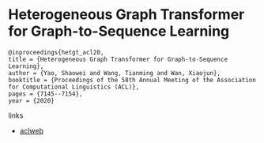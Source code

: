 # Heterogeneous Graph Transformer for Graph-to-Sequence Learning

```
@inproceedings{hetgt_acl20,
title = {Heterogeneous Graph Transformer for Graph-to-Sequence Learning},
author = {Yao, Shaowei and Wang, Tianming and Wan, Xiaojun},
booktitle = {Proceedings of the 58th Annual Meeting of the Association for Computational Linguistics (ACL)},
pages = {7145--7154},
year = {2020}
```

links
- [aclweb](https://www.aclweb.org/anthology/2020.acl-main.640/)
